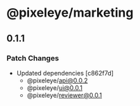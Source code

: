 # @pixeleye/marketing

## 0.1.1

### Patch Changes

- Updated dependencies [c862f7d]
  - @pixeleye/api@0.0.2
  - @pixeleye/ui@0.0.1
  - @pixeleye/reviewer@0.0.1
